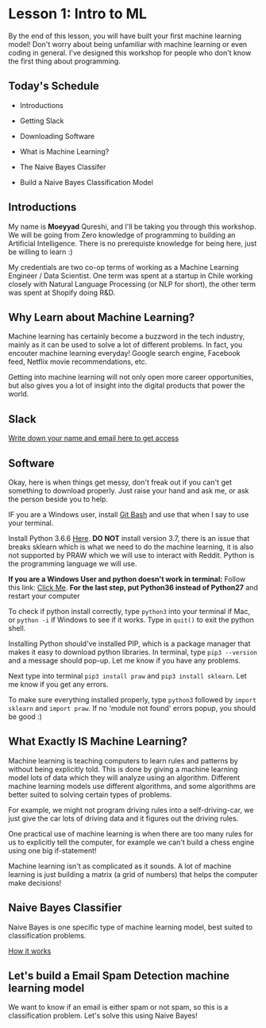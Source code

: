 # Lesson 1: Intro to ML
By the end of this lesson, you will have built your first machine learning model! Don't worry about being unfamiliar with machine learning or even coding in general. I've designed this workshop for people who don't know the first thing about programming.

## Today's Schedule

- Introductions

- Getting Slack

- Downloading Software

- What is Machine Learning?

- The Naive Bayes Classifer

- Build a Naive Bayes Classification Model

## Introductions

My name is **Moeyyad** Qureshi, and I'll be taking you through this workshop. We will be going from Zero knowledge of programming to building an Artificial Intelligence. There is no prerequiste knowledge for being here, just be willing to learn :)

My credentials are two co-op terms of working as a Machine Learning Engineer / Data Scientist. One term was spent at a startup in Chile working closely with Natural Language Processing (or NLP for short), the other term was spent at Shopify doing R&D. 

## Why Learn about Machine Learning?

Machine learning has certainly become a buzzword in the tech industry, mainly as it can be used to solve a lot of different problems. In fact, you encouter machine learning everyday! Google search engine, Facebook feed, Netflix movie recommendations, etc.

Getting into machine learning will not only open more career opportunities, but also gives you a lot of insight into the digital products that power the world.

## Slack

[Write down your name and email here to get access](https://docs.google.com/spreadsheets/d/13LUO-CWHUQF-RUSJjOAyUVVyCdsOsd-Q42asabKGn_Q/edit?usp=sharing)

## Software

Okay, here is when things get messy, don't freak out if you can't get something to download properly. Just raise your hand and ask me, or ask the person beside you to help.

IF you are a Windows user, install [Git Bash](https://git-scm.com/downloads) and use that when I say to use your terminal.

Install Python 3.6.6 [Here](https://www.python.org/downloads/). **DO NOT** install version 3.7, there is an issue that breaks sklearn which is what we need to do the machine learning, it is also not supported by PRAW which we will use to interact with Reddit. Python is the programming language we will use.

**If you are a Windows User and python doesn't work in terminal:** Follow this link: [Click Me](https://superuser.com/questions/143119/how-do-i-add-python-to-the-windows-path). **For the last step, put Python36 instead of Python27** and restart your computer

To check if python install correctly, type `python3` into your terminal if Mac, or `python -i` if Windows to see if it works. Type in `quit()` to exit the python shell.

Installing Python should've installed PIP, which is a package manager that makes it easy to download python libraries. In terminal, type `pip3 --version` and a message should pop-up. Let me know if you have any problems.

Next type into terminal `pip3 install praw` and `pip3 install sklearn`. Let me know if you get any errors.

To make sure everything installed properly, type `python3` followed by `import sklearn` and `import praw`. If no 'module not found' errors popup, you should be good :)

## What Exactly IS Machine Learning?

Machine learning is teaching computers to learn rules and patterns by without being explicitly told. This is done by giving a machine learning model lots of data which they will analyze using an algorithm. Different machine learning models use different algorithms, and some algorithms are better suited to solving certain types of problems.

For example, we might not program driving rules into a self-driving-car, we just give the car lots of driving data and it figures out the driving rules.

One practical use of machine learning is when there are too many rules for us to explicitly tell the computer, for example we can't build a chess engine using one big if-statement!

Machine learning isn't as complicated as it sounds. A lot of machine learning is just building a matrix (a grid of numbers) that helps the computer make decisions!

## Naive Bayes Classifier

Naive Bayes is one specific type of machine learning model, best suited to classification problems. 

[How it works](https://monkeylearn.com/blog/practical-explanation-naive-bayes-classifier/)


## Let's build a Email Spam Detection machine learning model

We want to know if an email is either spam or not spam, so this is a classification problem. Let's solve this using Naive Bayes! 
